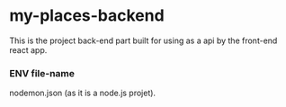 # my-places-backend
This is the project back-end part built for using as a api by the front-end react app.

### ENV file-name
nodemon.json (as it is a node.js projet).
